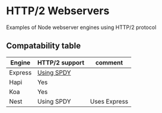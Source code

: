 # HTTP/2 Webservers
Examples of Node webserver engines using HTTP/2 protocol

## Compatability table
Engine          | HTTP/2 support    | comment
------          | -----             | -------
Express         | [Using SPDY](express/server-spdy.js)
Hapi            | Yes
Koa             | Yes
Nest            | Using SPDY    | Uses Express
